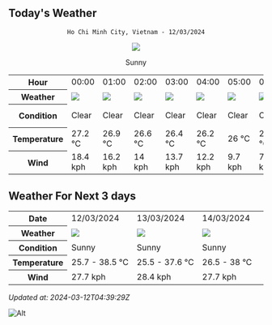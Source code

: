 ## Today's Weather
<div align="center">

`Ho Chi Minh City, Vietnam - 12/03/2024`

<img src="https://cdn.weatherapi.com/weather/64x64/day/113.png"/>

Sunny

</div>


<table>
    <tr>
        <th>Hour</th>
          <td>00:00</div>   <td>01:00</div>   <td>02:00</div>   <td>03:00</div>   <td>04:00</div>   <td>05:00</div>   <td>06:00</div>   <td>07:00</div>   <td>08:00</div>   <td>09:00</div>   <td>10:00</div>   <td>$${\color{red}11:00}$$</td>   <td>12:00</div>   <td>13:00</div>   <td>14:00</div>   <td>15:00</div>   <td>16:00</div>   <td>17:00</div>   <td>18:00</div>   <td>19:00</div>   <td>20:00</div>   <td>21:00</div>   <td>22:00</div>   <td>23:00</div> 
    </tr>
    <tr>
        <th>Weather</th>
        <td><img src="https://cdn.weatherapi.com/weather/64x64/night/113.png"></img></td><td><img src="https://cdn.weatherapi.com/weather/64x64/night/113.png"></img></td><td><img src="https://cdn.weatherapi.com/weather/64x64/night/113.png"></img></td><td><img src="https://cdn.weatherapi.com/weather/64x64/night/113.png"></img></td><td><img src="https://cdn.weatherapi.com/weather/64x64/night/113.png"></img></td><td><img src="https://cdn.weatherapi.com/weather/64x64/night/113.png"></img></td><td><img src="https://cdn.weatherapi.com/weather/64x64/night/113.png"></img></td><td><img src="https://cdn.weatherapi.com/weather/64x64/day/116.png"></img></td><td><img src="https://cdn.weatherapi.com/weather/64x64/day/113.png"></img></td><td><img src="https://cdn.weatherapi.com/weather/64x64/day/113.png"></img></td><td><img src="https://cdn.weatherapi.com/weather/64x64/day/113.png"></img></td><td><img src="https://cdn.weatherapi.com/weather/64x64/day/116.png"></img></td><td><img src="https://cdn.weatherapi.com/weather/64x64/day/116.png"></img></td><td><img src="https://cdn.weatherapi.com/weather/64x64/day/113.png"></img></td><td><img src="https://cdn.weatherapi.com/weather/64x64/day/113.png"></img></td><td><img src="https://cdn.weatherapi.com/weather/64x64/day/113.png"></img></td><td><img src="https://cdn.weatherapi.com/weather/64x64/day/113.png"></img></td><td><img src="https://cdn.weatherapi.com/weather/64x64/day/113.png"></img></td><td><img src="https://cdn.weatherapi.com/weather/64x64/day/113.png"></img></td><td><img src="https://cdn.weatherapi.com/weather/64x64/night/113.png"></img></td><td><img src="https://cdn.weatherapi.com/weather/64x64/night/113.png"></img></td><td><img src="https://cdn.weatherapi.com/weather/64x64/night/113.png"></img></td><td><img src="https://cdn.weatherapi.com/weather/64x64/night/116.png"></img></td><td><img src="https://cdn.weatherapi.com/weather/64x64/night/116.png"></img></td>
    </tr>
    <tr>
        <th>Condition</th>
        <td width="200px">Clear </td><td width="200px">Clear </td><td width="200px">Clear </td><td width="200px">Clear </td><td width="200px">Clear </td><td width="200px">Clear </td><td width="200px">Clear </td><td width="200px">Partly Cloudy </td><td width="200px">Sunny</td><td width="200px">Sunny</td><td width="200px">Sunny</td><td width="200px">Partly Cloudy </td><td width="200px">Partly Cloudy </td><td width="200px">Sunny</td><td width="200px">Sunny</td><td width="200px">Sunny</td><td width="200px">Sunny</td><td width="200px">Sunny</td><td width="200px">Sunny</td><td width="200px">Clear </td><td width="200px">Clear </td><td width="200px">Clear </td><td width="200px">Partly Cloudy </td><td width="200px">Partly Cloudy </td>
    </tr>
    <tr>
        <th>Temperature</th>
        <td>27.2 °C</td><td>26.9 °C</td><td>26.6 °C</td><td>26.4 °C</td><td>26.2 °C</td><td>26 °C</td><td>25.7 °C</td><td>26.8 °C</td><td>28.7 °C</td><td>30.7 °C</td><td>32.7 °C</td><td>34.5 °C</td><td>36.4 °C</td><td>38.5 °C</td><td>37.7 °C</td><td>36.2 °C</td><td>34.8 °C</td><td>33 °C</td><td>29.9 °C</td><td>28 °C</td><td>27.6 °C</td><td>27.3 °C</td><td>27.2 °C</td><td>27.1 °C</td>
    </tr>
    <tr>
        <th>Wind</th>
        <td>18.4 kph</td><td>16.2 kph</td><td>14 kph</td><td>13.7 kph</td><td>12.2 kph</td><td>9.7 kph</td><td>7.9 kph</td><td>9 kph</td><td>11.5 kph</td><td>12.2 kph</td><td>11.5 kph</td><td>10.4 kph</td><td>8.3 kph</td><td>4.7 kph</td><td>14.4 kph</td><td>25.6 kph</td><td>27 kph</td><td>27.7 kph</td><td>26.6 kph</td><td>26.3 kph</td><td>24.5 kph</td><td>21.6 kph</td><td>18.4 kph</td><td>17.6 kph</td>
    </tr>
</table>


## Weather For Next 3 days


<table>
    <tr>
        <th>Date</th>
        <td>12/03/2024</td><td>13/03/2024</td><td>14/03/2024</td>
    </tr>
    <tr>
        <th>Weather</th>
        <td><img src="https://cdn.weatherapi.com/weather/64x64/day/113.png"></img></td><td><img src="https://cdn.weatherapi.com/weather/64x64/day/113.png"></img></td><td><img src="https://cdn.weatherapi.com/weather/64x64/day/113.png"></img></td>
    </tr>
    <tr>
        <th>Condition</th>
        <td width="200px">Sunny</td><td width="200px">Sunny</td><td width="200px">Sunny</td>
    </tr>
    <tr>
        <th>Temperature</th>
        <td>25.7 -  38.5 °C</td><td>25.5 -  37.6 °C</td><td>26.5 -  38 °C</td>
    </tr>
    <tr>
        <th>Wind</th>
        <td>27.7 kph</td><td>28.4 kph</td><td>27.7 kph</td>
    </tr>
</table>


*Updated at: 2024-03-12T04:39:29Z*

![Alt](https://repobeats.axiom.co/api/embed/7d451ae2cdef1648d2e14e5cc714356b2ebae209.svg "Repobeats analytics image")